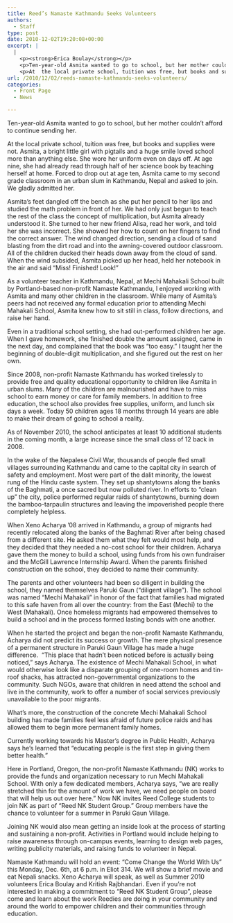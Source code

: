 ```yaml
---
title: Reed’s Namaste Kathmandu Seeks Volunteers
authors: 
  - Staff
type: post
date: 2010-12-02T19:20:08+00:00
excerpt: |
  |
    <p><strong>Erica Boulay</strong></p>
    <p>Ten-year-old Asmita wanted to go to school, but her mother couldn’t afford to continue sending her.</p>
    <p>At  the local private school, tuition was free, but books and supplies were  not. Asmita, a bright little girl with pigtails and a huge smile loved  school more than anything else. She wore her uniform even on days off.  At age nine, she had already read through half of her science book by  teaching herself at home. Forced to drop out at age ten, Asmita came to  my second grade classroom</p>
url: /2010/12/02/reeds-namaste-kathmandu-seeks-volunteers/
categories:
  - Front Page
  - News

---
```

Ten-year-old Asmita wanted to go to school, but her mother couldn’t afford to continue sending her.

At the local private school, tuition was free, but books and supplies were not. Asmita, a bright little girl with pigtails and a huge smile loved school more than anything else. She wore her uniform even on days off. At age nine, she had already read through half of her science book by teaching herself at home. Forced to drop out at age ten, Asmita came to my second grade classroom in an urban slum in Kathmandu, Nepal and asked to join. We gladly admitted her.

Asmita’s feet dangled off the bench as she put her pencil to her lips and studied the math problem in front of her. We had only just begun to teach the rest of the class the concept of multiplication, but Asmita already understood it. She turned to her new friend Alisa, read her work, and told her she was incorrect. She showed her how to count on her fingers to find the correct answer. The wind changed direction, sending a cloud of sand blasting from the dirt road and into the awning-covered outdoor classroom. All of the children ducked their heads down away from the cloud of sand. When the wind subsided, Asmita picked up her head, held her notebook in the air and said “Miss! Finished! Look!”

As a volunteer teacher in Kathmandu, Nepal, at Mechi Mahakali School built by Portland-based non-profit Namaste Kathmandu, I enjoyed working with Asmita and many other children in the classroom. While many of Asmita’s peers had not received any formal education prior to attending Mechi Mahakali School, Asmita knew how to sit still in class, follow directions, and raise her hand.

Even in a traditional school setting, she had out-performed children her age. When I gave homework, she finished double the amount assigned, came in the next day, and complained that the book was “too easy.” I taught her the beginning of double-digit multiplication, and she figured out the rest on her own.

Since 2008, non-profit Namaste Kathmandu has worked tirelessly to provide free and quality educational opportunity to children like Asmita in urban slums. Many of the children are malnourished and have to miss school to earn money or care for family members. In addition to free education, the school also provides free supplies, uniform, and lunch six days a week. Today 50 children ages 18 months through 14 years are able to make their dream of going to school a reality.

As of November 2010, the school anticipates at least 10 additional students in the coming month, a large increase since the small class of 12 back in 2008.

In the wake of the Nepalese Civil War, thousands of people fled small villages surrounding Kathmandu and came to the capital city in search of safety and employment. Most were part of the dalit minority, the lowest rung of the Hindu caste system. They set up shantytowns along the banks of the Baghmati, a once sacred but now polluted river. In efforts to “clean up” the city, police performed regular raids of shantytowns, burning down the bamboo-tarpaulin structures and leaving the impoverished people there completely helpless.

When Xeno Acharya ’08 arrived in Kathmandu, a group of migrants had recently relocated along the banks of the Baghmati River after being chased from a different site. He asked them what they felt would most help, and they decided that they needed a no-cost school for their children. Acharya gave them the money to build a school, using funds from his own fundraiser and the McGill Lawrence Internship Award. When the parents finished construction on the school, they decided to name their community.

The parents and other volunteers had been so diligent in building the school, they named themselves Paruki Gaun (“diligent village”). The school was named “Mechi Mahakali” in honor of the fact that families had migrated to this safe haven from all over the country: from the East (Mechi) to the West (Mahakali). Once homeless migrants had empowered themselves to build a school and in the process formed lasting bonds with one another.

When he started the project and began the non-profit Namaste Kathmandu, Acharya did not predict its success or growth. The mere physical presence of a permanent structure in Paruki Gaun Village has made a huge difference.  “This place that hadn’t been noticed before is actually being noticed,” says Acharya. The existence of Mechi Mahakali School, in what would otherwise look like a disparate grouping of one-room homes and tin-roof shacks, has attracted non-governmental organizations to the community. Such NGOs, aware that children in need attend the school and live in the community, work to offer a number of social services previously unavailable to the poor migrants.

What’s more, the construction of the concrete Mechi Mahakali School building has made families feel less afraid of future police raids and has allowed them to begin more permanent family homes.

Currently working towards his Master’s degree in Public Health, Acharya says he’s learned that “educating people is the first step in giving them better health.”

Here in Portland, Oregon, the non-profit Namaste Kathmandu (NK) works to provide the funds and organization necessary to run Mechi Mahakali School. With only a few dedicated members, Acharya says, “we are really stretched thin for the amount of work we have, we need people on board that will help us out over here.” Now NK invites Reed College students to join NK as part of “Reed NK Student Group.” Group members have the chance to volunteer for a summer in Paruki Gaun Village.

Joining NK would also mean getting an inside look at the process of starting and sustaining a non-profit. Activities in Portland would include helping to raise awareness through on-campus events, learning to design web pages, writing publicity materials, and raising funds to volunteer in Nepal.

Namaste Kathmandu will hold an event: “Come Change the World With Us” this Monday, Dec. 6th, at 6 p.m. in Eliot 314. We will show a brief movie and eat Nepali snacks. Xeno Acharya will speak, as well as Summer 2010 volunteers Erica Boulay and Kritish Rajbhandari. Even if you’re not interested in making a commitment to “Reed NK Student Group”, please come and learn about the work Reedies are doing in your community and around the world to empower children and their communities through education.